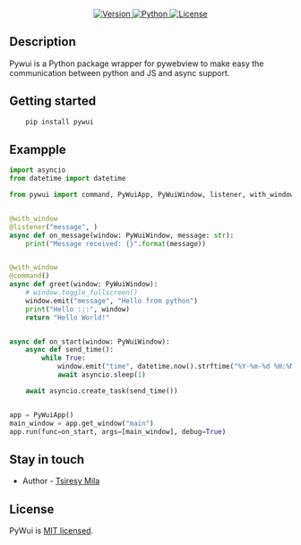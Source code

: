 <p align="center">

[//]: # (  <a target="_blank"><img src="https://raw.githubusercontent.com/nestipy/nestipy/release-v1/nestipy.png" width="200" alt="Nestipy Logo" /></a></p>)
<p align="center">
    <a href="https://pypi.org/project/pywui">
        <img src="https://img.shields.io/pypi/v/pywui?color=%2334D058&label=pypi%20package" alt="Version">
    </a>
    <a href="https://pypi.org/project/pywui">
        <img src="https://img.shields.io/pypi/pyversions/nestipy.svg?color=%2334D058" alt="Python">
    </a>
    <a href="https://github.com/tsiresymila1/pywui/blob/main/LICENSE">
        <img src="https://img.shields.io/github/license/tsiresymila1/pywui" alt="License">
    </a>
</p>

## Description

<p>Pywui is a Python package wrapper for pywebview to make easy the communication between python and JS and async support. </p>

## Getting started

```cmd
    pip install pywui
```

## Exampple

```python
import asyncio
from datetime import datetime

from pywui import command, PyWuiApp, PyWuiWindow, listener, with_window


@with_window
@listener("message", )
async def on_message(window: PyWuiWindow, message: str):
    print("Message received: {}".format(message))


@with_window
@command()
async def greet(window: PyWuiWindow):
    # window.toggle_fullscreen()
    window.emit("message", "Hello from python")
    print("Hello :::", window)
    return "Hello World!"


async def on_start(window: PyWuiWindow):
    async def send_time():
        while True:
            window.emit("time", datetime.now().strftime("%Y-%m-%d %H:%M:%S"))
            await asyncio.sleep(1)

    await asyncio.create_task(send_time())


app = PyWuiApp()
main_window = app.get_window("main")
app.run(func=on_start, args=[main_window], debug=True)


```

## Stay in touch

- Author - [Tsiresy Mila](https://tsiresymila.vercel.app)

## License

PyWui is [MIT licensed](LICENSE).
